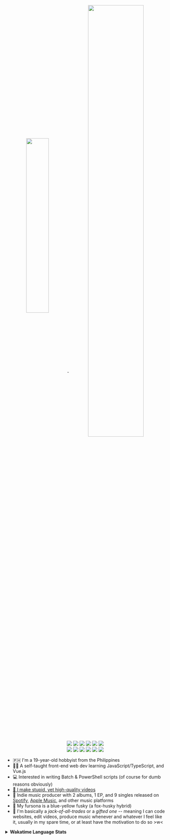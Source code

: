 <p align="center">
<a href="https://github.com/anuraghazra/github-readme-stats">
  <img align="center" width="37.5%" src="https://github-readme-stats.vercel.app/api/top-langs/?username=skepfusky&custom_title=Top%20Languages&layout=compact&theme=vue-dark&langs_count=10&hide_border=true&show_icons=true&include_all_commits=true&line_height=21" />
</a>
<a href="https://github.com/anuraghazra/github-readme-stats">
  <img align="center" width="59%" src="https://github-readme-stats.vercel.app/api?username=skepfusky&theme=vue-dark&hide_border=true&show_icons=true" />
</a>
</p>
<p align="center">
  <img src="https://img.shields.io/badge/-Visual%20Studio%20Code-5194f0?style=for-the-badge&logo=Visual%20Studio%20Code&logoColor=41b883&color=273849"/>
  <img src="https://img.shields.io/badge/-Windows-5194f0?style=for-the-badge&logo=windows&logoColor=41b883&color=273849"/>
  <img src="https://img.shields.io/badge/-Linux-5194f0?style=for-the-badge&logo=linux&logoColor=41b883&color=273849"/>
  <img src="https://img.shields.io/badge/-HTML5-5194f0?style=for-the-badge&logo=html5&logoColor=41b883&color=273849"/>
  <img src="https://img.shields.io/badge/-SCSS-5194f0?style=for-the-badge&logo=sass&logoColor=41b883&color=273849"/>
  <img src="https://img.shields.io/badge/-Pug-5194f0?style=for-the-badge&logo=pug&logoColor=41b883&color=273849"/>
  <br>
  <img src="https://img.shields.io/badge/-Vue.js-5194f0?style=for-the-badge&logo=vue.js&logoColor=41b883&color=273849"/>
  <img src="https://img.shields.io/badge/-Typescript-5194f0?style=for-the-badge&logo=typescript&logoColor=41b883&color=273849"/>
  <img src="https://img.shields.io/badge/-JavaScript-5194f0?style=for-the-badge&logo=javascript&logoColor=41b883&color=273849"/>
  <img src="https://img.shields.io/badge/-Node.js-5194f0?style=for-the-badge&logo=node.js&logoColor=41b883&color=273849"/>
  <img src="https://img.shields.io/badge/-PowerShell-5194f0?style=for-the-badge&logo=powershell&logoColor=41b883&color=273849"/>
  <img src="https://img.shields.io/badge/-Bash-5194f0?style=for-the-badge&logo=gnu-bash&logoColor=41b883&color=273849"/>
</p>

* :philippines: I'm a 19-year-old hobbyist from the Philippines
* 👨‍💻 A self-taught front-end web dev learning JavaScript/TypeScript, and Vue.js
* 💻 Interested in writing Batch & PowerShell scripts (of course for dumb reasons obviously)
* [🎥 I make stupid, yet high-quality videos][yt]
* 🎹 Indie music producer with 2 albums, 1 EP, and 9 singles released on [Spotify][spoop], [Apple Music][apple], and other music platforms
* 🦊 My fursona is a blue-yellow fusky (a fox-husky hybrid)
* 💜 I'm basically a *jack-of-all-trades* or a *gifted one* -- meaning I can code websites, edit videos, produce music whenever and whatever I feel like it, usually in my spare time, or at least have the motivation to do so >w<

<details>
<summary><b>Wakatime Language Stats</b></summary>
<p align="center">
  <a href="https://wakatime.com/@skepfusky">
    <img width="57%" src="https://github-readme-stats.vercel.app/api/wakatime?username=skepfusky&langs_count=16&&hide_title=true&layout=compact&theme=vue-dark&hide_border=true&show_icons=true"/>
  </a>
</p>
</details>

[yt]: https://youtube.com/skepfusky97
[spoop]: https://open.spotify.com/artist/3fouosCOFa1ykd6j9DZkWl
[apple]: https://music.apple.com/us/artist/kokoro-husky/1521326000
